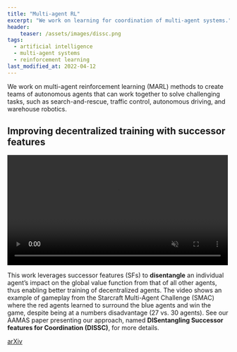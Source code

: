 ```yaml
---
title: "Multi-agent RL"
excerpt: "We work on learning for coordination of multi-agent systems."
header:
    teaser: /assets/images/dissc.png
tags:
  - artificial intelligence
  - multi-agent systems
  - reinforcement learning
last_modified_at: 2022-04-12
---
```


We work on multi-agent reinforcement learning (MARL) methods to create teams of autonomous agents that can work together to solve challenging tasks, such as search-and-rescue, traffic control, autonomous driving, and warehouse robotics.

## Improving decentralized training with successor features

<video muted autoplay="autoplay" loop="loop" width="500px" controls>
  <source src="/assets/videos/dissc.mp4" type="video/mp4">
</video>

This work leverages successor features (SFs) to **disentangle** an individual agent’s impact on the global value function from that of all other agents, thus enabling better training of decentralized agents. The video shows an example of gameplay from the Starcraft Multi-Agent Challenge (SMAC) where the red agents learned to surround the blue agents and win the game, despite being at a numbers disadvantage (27 vs. 30 agents). See our AAMAS paper presenting our approach, named **DISentangling Successor features for Coordination (DISSC)**, for more details.

<div class="row">
    <a href="https://doi.org/10.48550/arXiv.2202.07741" class="button_general">arXiv</a>
    <!-- <a href="#" class="button_general">GitHub</a> -->
</div>

<!-- ## Learning multi-agent roles

This work builds from [DISSC](#improving-decentralized-training-with-successor-features) by leveraging SFs to learn **roles** that individual agents can use within a team, inspired by the use of different positions in team sports like football and basketball. Our preliminary results show **TODO**. -->

<!-- ## Leveraging communication through coordination graphs

This work aims to **TODO**. -->
